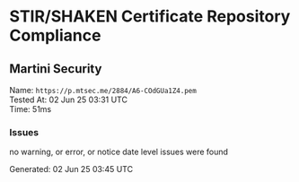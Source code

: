 # STIR/SHAKEN Certificate Repository Compliance

## Martini Security

Name: `https://p.mtsec.me/2884/A6-COdGUa1Z4.pem`\
Tested At: 02 Jun 25 03:31 UTC\
Time: 51ms

### Issues

no warning, or error, or notice date level issues were found

Generated: 02 Jun 25 03:45 UTC